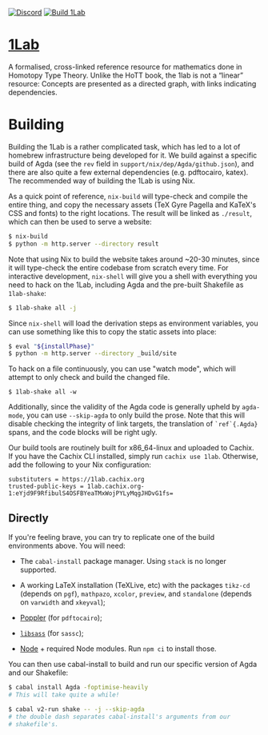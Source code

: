 [![Discord](https://img.shields.io/discord/914172963157323776?label=Discord&logo=discord)](https://discord.gg/Zp2e8hYsuX)
[![Build 1Lab](https://github.com/the1lab/1lab/actions/workflows/build.yml/badge.svg)](https://github.com/the1lab/1lab/actions/workflows/build.yml)

# [1Lab](https://1lab.dev)

A formalised, cross-linked reference resource for mathematics done in
Homotopy Type Theory. Unlike the HoTT book, the 1lab is not a “linear”
resource: Concepts are presented as a directed graph, with links
indicating dependencies.

# Building

Building the 1Lab is a rather complicated task, which has led to a lot
of homebrew infrastructure being developed for it. We build against a
specific build of Agda (see the `rev` field in
`support/nix/dep/Agda/github.json`), and there are also quite a few
external dependencies (e.g. pdftocairo, katex). The recommended way of
building the 1Lab is using Nix.

As a quick point of reference, `nix-build` will type-check and compile
the entire thing, and copy the necessary assets (TeX Gyre Pagella and
KaTeX's CSS and fonts) to the right locations. The result will be linked
as `./result`, which can then be used to serve a website:

```bash
$ nix-build
$ python -m http.server --directory result
```

Note that using Nix to build the website takes around ~20-30 minutes,
since it will type-check the entire codebase from scratch every time.
For interactive development, `nix-shell` will give you a shell with
everything you need to hack on the 1Lab, including Agda and the
pre-built Shakefile as `1lab-shake`:

```bash
$ 1lab-shake all -j
```

Since `nix-shell` will load the derivation steps as environment
variables, you can use something like this to copy the static assets
into place:

```bash
$ eval "${installPhase}"
$ python -m http.server --directory _build/site
```

To hack on a file continuously, you can use "watch mode", which will
attempt to only check and build the changed file.

```
$ 1lab-shake all -w
```

Additionally, since the validity of the Agda code is generally upheld by
`agda-mode`, you can use `--skip-agda` to only build the prose. Note
that this will disable checking the integrity of link targets, the
translation of `` `ref`{.Agda} `` spans, and the code blocks will be
right ugly.

Our build tools are routinely built for x86_64-linux and uploaded to
Cachix. If you have the Cachix CLI installed, simply run `cachix use
1lab`. Otherwise, add the following to your Nix configuration:

```
substituters = https://1lab.cachix.org
trusted-public-keys = 1lab.cachix.org-1:eYjd9F9RfibulS4OSFBYeaTMxWojPYLyMqgJHDvG1fs=
```

## Directly

If you're feeling brave, you can try to replicate one of the build
environments above. You will need:

- The `cabal-install` package manager. Using `stack` is no longer supported.

- A working LaTeX installation (TeXLive, etc) with the packages
`tikz-cd` (depends on `pgf`), `mathpazo`, `xcolor`, `preview`, and
`standalone` (depends on `varwidth` and `xkeyval`);

- [Poppler] (for `pdftocairo`);
- [`libsass`] (for `sassc`);
- [Node] + required Node modules. Run `npm ci` to install those.

[Poppler]: https://poppler.freedesktop.org/
[Node]: https://nodejs.org/en/
[`libsass`]: https://github.com/sass/sassc

You can then use cabal-install to build and run our specific version of
Agda and our Shakefile:

```bash
$ cabal install Agda -foptimise-heavily
# This will take quite a while!

$ cabal v2-run shake -- -j --skip-agda
# the double dash separates cabal-install's arguments from our
# shakefile's.
```
